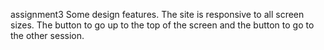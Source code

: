 assignment3
Some design features.
The site is responsive to all screen sizes.
The button to go up to the top of the screen and the button to go to the other session.
